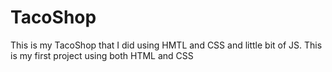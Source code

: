 # TacoShop
This is my TacoShop that I did using HMTL and CSS and little bit of JS.
This is my first project using both HTML and CSS
